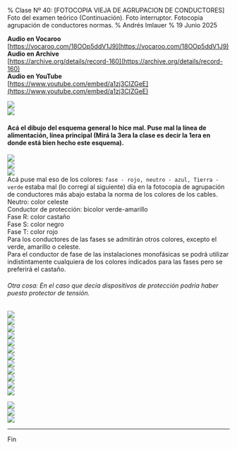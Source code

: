 % Clase Nº 40: [FOTOCOPIA VIEJA DE AGRUPACION DE CONDUCTORES] Foto del examen teórico (Continuación). Foto interruptor. Fotocopia agrupación de conductores normas.
% Andrés Imlauer
% 19 Junio 2025

**Audio en Vocaroo**   
[https://vocaroo.com/18OOp5ddV1J9](https://vocaroo.com/18OOp5ddV1J9)   
**Audio en Archive**   
[https://archive.org/details/record-160](https://archive.org/details/record-160)   
**Audio en YouTube**   
[https://www.youtube.com/embed/a1zj3CIZGeE](https://www.youtube.com/embed/a1zj3CIZGeE)   
   
![](https://blogger.googleusercontent.com/img/b/R29vZ2xl/AVvXsEgT-R206X5j97HRaiFLVogM7Cfe9_Az6oYlPzPv9ak_gJjqYuxBjTXl4Ngf1U4Pa-6IeZHKtUavV44YqvAgfqgjNPAb7cgl5oC1hDT1t2EP1fps-Kz_D0VMdeVTzqv3ffaT1_mFiQ_dlQb4iUh4qeWp_272_imfH-IOPaN7FIIroo9NBKLuymWpB0HTHlI/s4160/IMG_20250618_191359415.jpg)   
![](https://blogger.googleusercontent.com/img/b/R29vZ2xl/AVvXsEgfYxIWDkggde_iMuu-Kg69GS00Bm1AlOrJDUt2xX3tvLmW31nEnq_JID7DKBoZj5Ye32j4PYohndPrS-SHIt5443Wg2vWnPit73wk1GnxrSIGFLujcH-N4mDzc-RImn3KRwbd3cwfPPar7qs7X9-2MKccPROSZ_EZfnbDUBM2TY3jc1LFp4mgOpqiQNLA/s4160/IMG_20250618_191408248.jpg)   

#### Acá el dibujo del esquema general lo hice mal. Puse mal la línea de alimentación, línea principal (Mirá la 3era la clase es decir la 1era en donde está bien hecho este esquema).

![](https://blogger.googleusercontent.com/img/b/R29vZ2xl/AVvXsEg6yY2NV8oOv-xQUq-zRkvKYGNtLmygXM2uG6T8f7_x4Ir70WDscy1E0GaNtF5LOUEnpCOhRMiYoUDlF2l6NI9BZVglX8dYY29X8HgAljyshv7Mzboutd4Au_F45Uer4BM832KPF2EGo2Bo1lNemSju6526zktYaKRP41wDWaWPGVyqEP8dm7RGvsJx4TY/s4160/IMG_20250618_191415451.jpg)   
![](https://blogger.googleusercontent.com/img/b/R29vZ2xl/AVvXsEjQeF0VZhCy0s3S8IMh_RGqLljnjrQQfMyjai0Oh23KyM545KUL3rLH8Ycxf8wBLmbakB3oendr1YJcBKXx1XW5EH82GNZ_63H2pa7wTrJnZyLgkX_dENuODsbkzY7PqnpC9jtfY5A-PYRBDoVd8li-uAJS3enAMjMLbjz1QYSm-aKFP3ByDlxQlKF5oiA/s4160/IMG_20250617_202745511.jpg)   
![](https://blogger.googleusercontent.com/img/b/R29vZ2xl/AVvXsEhr8aETXP-infAv2I3G4ae8bWxbdby-tcj31izTGe13uZYV_KjMKh2lze7VpwYWv7LLWJdViR9gBCWJsPwRFocPaJYEt7K7n9H-qNlEU0FJcxuZw__veYLO179Q1kxZRA6cAK4onkPxKq0a4WJJCXPDlrImbOAuda-vYDnndlSeUv_F9LqKKQpTuzybzxY/s4160/IMG_20250618_191429002.jpg)   
Acá puse mal eso de los colores: `fase - rojo, neutro - azul, Tierra - verde`  estaba mal (lo corregí al siguiente) día en la fotocopia de agrupación de conductores más abajo estaba la norma de los colores de los cables.   
Neutro: color celeste   
Conductor de protección: bicolor verde-amarillo   
Fase R: color castaño   
Fase S: color negro   
Fase T: color rojo   
Para los conductores de las fases se admitirán otros colores, excepto el verde, amarillo o celeste.   
Para el conductor de fase de las instalaciones monofásicas se podrá utilizar indistintamente cualquiera de los colores indicados para las fases pero se preferirá el castaño.   
   
###### Otra cosa: En el caso que decía dispositivos de protección podría haber puesto protector de tensión.   
![](https://blogger.googleusercontent.com/img/b/R29vZ2xl/AVvXsEgEbKUCQjHzlZRhuCzSh39LdFvFA257R9Ucgkxk9rV0N3FaEbeWN_fIJEV96GaGfpQtZZyRMidSwDL6FtQMmh5-lk_jYcFOExOlQ0IPUmRHt5fErtu9iQsCrWnAh47SCg99b8jNq94LfTiZsY5vd7ruElg6u8fwL5XY49alzSMxdE9O5pMa4M5QyqYGN_4/s4160/IMG_20250618_191438082.jpg)   
![](https://blogger.googleusercontent.com/img/b/R29vZ2xl/AVvXsEjEa2SAQeLHKhRlwRTejBnJ_GZNRxGEdMLtWbLTCOsaojW7rgEP8J2IhEikBqvjOxJs1F5sCmVU8fqn74UVmfUMnVXTnABG1723EWdmtHX3nAt8EA_Rn4OReBBYXUi70c8EDxVzson4IQzDJLm4xy8oxImk0LsE7J2W3yn-vZHlMn31tJrgyVUpY8bi4W8/s4160/IMG_20250618_191446187.jpg)   
![](https://blogger.googleusercontent.com/img/b/R29vZ2xl/AVvXsEj1MWgGZBIKRcYx-aLo_U3VBLa5wU7O5jhLN5hSSWYuL_gfeA3Ggka9XtnXZvoRfOSOjPn2vMryiXCQbeLQLFtizW22H0Kv_c_l82_g9MAQXBD0vUY_3EJdqY5rFTDY0oQ1FsGrLh1gjLpLtItibDr7bUX_5QQsZwIq12S9przhDX1SsdqyKXYyoY66E_E/s4160/IMG_20250618_191452042.jpg)   
![](https://blogger.googleusercontent.com/img/b/R29vZ2xl/AVvXsEgSMn_VsfxMf5pjuqewCR5jZ4a8hoXhOXO5LM_EA855BfkTRLS0aUoff9pGgigzIE_1WwtDkfllZsdvX3jzVOOJFzNTN5s1jOCnAx6rFIvRW_4NX-wwVDpDqy7dU4eqI0bLdnGJ5PddTHKVydRpBE2U_34YPeqZlLWQZQByKTdPmyK2O-oUAbs8GLbnfk0/s4160/IMG_20250618_191453800.jpg)   
![](https://blogger.googleusercontent.com/img/b/R29vZ2xl/AVvXsEic6UekXwoWRwQr7ChyEimVIPIrljlBNpcqmRVMRNwmAmltHp2b4jidly9AZG6V6Dr2E2b-ow2MUPGAJvnvf3msvHp4yZkybvb40ohdFno-Uf7Dlc-qU7rCxT7L4dqsn989lKfKkNX724xgEUmG_gprqYfc9qtt34Gz95188e3S-MORUusnDYJSdiOpjGA/s4160/IMG_20250618_191500073.jpg)   
![](https://blogger.googleusercontent.com/img/b/R29vZ2xl/AVvXsEgrhu3IOo-oRo2NiNJi0wMf3FfiFXuoE2BBBJkvDpeX5WTg1mHLWKglNfhHR6kLDPgFFoDXKZK2Ok4pOp71by1m_tFhmx4GOVz9FnIwdB7AZMp_H1paVGYH_e66ZEOIyv6nVb3jnzD0K1k9448q68i1QgljmSzR6dGhi37RzykfPvkGajhiW5R9tcDZwAg/s4160/IMG_20250618_192731805.jpg)   
![](https://blogger.googleusercontent.com/img/b/R29vZ2xl/AVvXsEieHiXYfVw-_2YFc6i3fZR3E79jFIbxUmxOh2nLFHXwi6frGOiKnO5w3k_NXpJeQF8eLt4i8Q_EBhAiZLkdxg8lky2kqSFsEJCaVqPEznA-ktW3gZyv9D4TGZ4slDCsQISgftbs15JANPYM5QkQkC0qs4M3Z-pajkRrf2gSrB7vuhJnYpDHAKIDayl5mro/s4160/IMG_20250619_025236248.jpg)   
![](https://blogger.googleusercontent.com/img/b/R29vZ2xl/AVvXsEiCdJieW39aXf6yFkceDlFtaVMgiH0kolZzWe4n_Zvx-tWecrl9La4LLZkbaaL1HtIfVDnfzaXcjY4Kyw67O3M0ADkIkYkkwOJ0tIRUMEEca6xdKm4CQ9m3RbNMcJqRBGmGqrDfHLqcZOWCq27YgteO2Wcy2nxsj9-LzdIo3ISDpqtvYMVYxr6WvgyhP1Q/s4160/IMG_20250619_025300706.jpg)   
![](https://blogger.googleusercontent.com/img/b/R29vZ2xl/AVvXsEgrpmeZsRj1zR5GNlKjQV9wS2i9ou4y9II4e4fe6tidnvRrUh0jLEUrRtq0FVYkVbU0cqXgQJ190AYlxT6TLBYm7wTQAOibOtUm0e-63dbjUnH1yu35IlFzFV4uzkh5W9kpnj6D-CNz2esbAjjCVI2gnpc0jF5enuSMwJLRzxyWDVLS7Jso5pctADKcS6E/s4160/IMG_20250619_025310872.jpg)   
![](https://blogger.googleusercontent.com/img/b/R29vZ2xl/AVvXsEg0ZylVDmil1HdNvoP-atI0Nx8eBJOOCm0QDEG4kdErd_jo5P9RXcLmZaDlmJ60liq231ybKiK9eXGLKfi3kXKagwuFvP5DHvLMu2fwQc_DSuE0BZIuQHOIuapacNRmNR8PXgAKFi1K3z7Jv6lJv6qhUBAQh2Qk336q7QQrdE23kidLoNtrgUJd3N65RlA/s4160/IMG_20250619_025337584.jpg)   
![](https://blogger.googleusercontent.com/img/b/R29vZ2xl/AVvXsEic3DOHYJR0JJ25JolLnOQjGN3u8L0Y6RsupqbPl9draqFS03ubS9S_MaNZQ1NeN-drTNpeRhX_0_2nTL3PtpAFA5SAr_-5FMg3ZheF4v7Jr_D7W3YF6cc8S9ZO_twO1Oyo75aq2V9etASrbgWFeJgs-qIA8j9Ab8tJGQycwm2HHb5JVj-ALau5gMHhdg4/s4160/IMG_20250619_025403934.jpg)   
![](https://blogger.googleusercontent.com/img/b/R29vZ2xl/AVvXsEgTlJwaXFE_ZtvsHxWbs8ltHSTZlTgddlUBCcrWERFwSuLMqCVFwyXQXhB4pBiH3sQGSM79wuQPJA1_67Mnigs05H6Gu7y2zOzSv_s1F0oeAHFwFpZgnoKogGy2hoyQd5ob1FVUSN-OZOl59WSW7Wi-I-PQoX5GIEqnAhiBJP9Q6soQqLj00UmqxcImNYU/s4160/IMG_20250619_025421689.jpg)   

![](https://blogger.googleusercontent.com/img/b/R29vZ2xl/AVvXsEiuWRc1lbbdIAdWYw1p7C21kzP65ujbt8Q2aTr82t0raGl1whHUu6OYXmXMFnUi6gnQht-wzezpGg4ekgnW8yvEYkCmA28JLVDROZTP6eI1IsqfDJfHNRkUcOS_wy3XmeNiyJFBVHsZEQu6R5CNpHgw84MdTFTrLqCSE2RwHCsA4vGxQV7RJ-lnLZzgBL4/s4160/IMG_20250618_182655540.jpg)   
![](https://blogger.googleusercontent.com/img/b/R29vZ2xl/AVvXsEjurAMLV4NjDARY588PuPotthG3yDYiKn-tZGn-VURI6VFhjHmLkHuR_6uFOBJMRxVyRDJsrFeSrJd2RhLDO9KNwQ0xWrlGy3f4fV0atlhTwWj5OkeSqSmT-_sFuumuvuQyCFvSR2VLk-Up4UOlOpysh0DNyuurzw5pz1lclOLZgymbuguv6-p3uauWeNc/s4160/IMG_20250618_182701194_BURST000_COVER_TOP.jpg)   
![](https://blogger.googleusercontent.com/img/b/R29vZ2xl/AVvXsEgPEcIDq4NxAD6MEb4QVpmkSm7Lx6yKXvkCqPbqUM546nfmOKQmvQ-zVSWTjW4sajRETt5vKsjD6LVWZVqp2PERoLWBSX49l804OARfuOS-im9FG-I4NwCYOE4C-FUh-HOpdur9kWQXktslT1rOO4amEPwyUXlSzX6O28MqaSR0u9Vvi7u0ZPISsa1R0aY/s4160/IMG_20250618_182701194_BURST001.jpg)   
   
---

Fin
